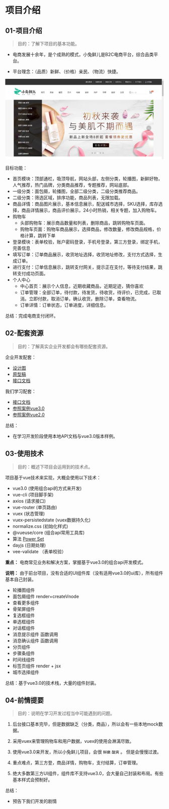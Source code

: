 # 项目介绍


## 01-项目介绍

> 目的：了解下项目的基本功能。



- 电商发展十余年，是个成熟的模式，小兔鲜儿是B2C电商平台，综合品类平台。

- 平台理念：（品质）新鲜、（价格）亲民、（物流）快捷。

![1616248027640](././docs/media/1616248027640.png)

目标功能：

- 首页模块：顶部通栏，吸顶导航，网站头部，左侧分类，轮播图，新鲜好物，人气推荐，热门品牌，分类商品推荐，专题推荐，网站底部。
- 一级分类：面包屑，轮播图，全部二级分类，二级分类推荐商品。
- 二级分类：筛选区域，排序功能，商品列表，无限加载。
- 商品详情：商品图片展示，基本信息展示，配送城市选择，SKU选择，库存选择，商品详情展示，商品评价展示，24小时热销，相关专题，加入购物车。
- 购物车
  - 头部购物车：展示商品数量和列表，删除商品，跳转购物车页面。
  - 购物车页面：购物车商品展示，选择商品，修改数量，修改商品规格，价格计算，跳转下单
- 登录模块：表单校验，账户密码登录，手机号登录，第三方登录，绑定手机，完善信息
- 填写订单：订单商品展示，收货地址选择，收货地址修改，支付方式选择，生成订单。
- 进行支付：订单信息展示，跳转支付网关，提示正在支付，等待支付结果，跳转支付成功页面。
- 个人中心
  - 中心首页：展示个人信息，近期收藏商品，近期足迹，猜你喜欢
  - 订单管理：全部订单，待付款，待发货，待收货，待评价，已完成，已取消。立即付款，取消订单，确认收货，删除订单，查看物流。
  - 订单详情：订单状态，订单进度，详细信息。



总结：完成电商支付闭环。



## 02-配套资源

> 目的：了解真实企业开发都会有哪些配套资源。



企业开发配套：

- [设计图](git@gitee.com:zhoushugang/erabbit-client-pc-document.git) 
- [原型稿](https://app.mockplus.cn/run/prototype/QO7BCWlUKB/IWlj1dabSw/c-f4gj1smb0?ha=1&ps=1)
- [接口文档](https://mock.boxuegu.com/project/1175/interface/api)



我们学习配套：

- <a href="../api.html" target="_blank">接口文档</a>
- [参照案例vue3.0](http://erabbit.itheima.net/#/) 
- [参照案例vue2.0](http://zhoushugang.gitee.io/erabbit-client-pc/#/)


总结：

- 在学习开发阶段使用本地API文档与vue3.0版本样例。



## 03-使用技术

> 目的：概述下项目会运用到的技术点。



项目基于vue技术来实现，大概会使用以下技术：

- vue3.0  (使用组合api的方式来开发)
- vue-cli  (项目脚手架)
- axios (请求接口)
- vue-router (单页路由)
- vuex (状态管理)
- vuex-persistedstate (vuex数据持久化)
- normalize.css (初始化样式)
- @vueuse/core (组合api常用工具库)
- 算法   [Power Set](https://github.com/zhousg/javascript-algorithms/blob/master/src/algorithms/sets/power-set)  
- dayjs (日期处理)
- vee-validate （表单校验）

**重点：** 电商常见业务和解决方案，掌握基于vue3.0的组合api开发模式。

**说明：** 由于前台项目，没有合适的UI组件库（没有适用vue3.0的ui库），所有组件基本自己封装。

- 轮播图组件
- 面包屑组件  render+createVnode
- 查看更多组件
- 骨架屏组件
- 复选框组件
- 单选框组件
- 对话框组件
- 消息提示组件  函数调用
- 消息确认组件  函数调用
- 分页组件
- 步骤条组件
- 时间线组件
- 标签页组件  render + jsx
- 城市选择组件



总结：基于vue3.0的技术栈，大量的组件封装。



## 04-前情提要

> 目的：说明在学习开发过程当中可能遇到的问题。



1. 后台接口基本完毕，但是数据缺乏（分类，商品），所以会有一些本地mock数据。

2. 采用vuex来管理购物车和用户数据，vuex的使用会淋漓尽致。

3. 使用vue3.0来开发，所以小兔鲜儿项目，会很 `鲜嫩`  `酸爽`  。 但是会慢慢过渡。

4. 重点难点，第三方登，商品详情，购物车，支付结算，订单管理。

5. 绝大多数第三方UI组件，组件库不支持vue3.0，会大量自己封装和布局。有些基本样式会预制好。

   

总结：

- 预告下我们开发的剧情